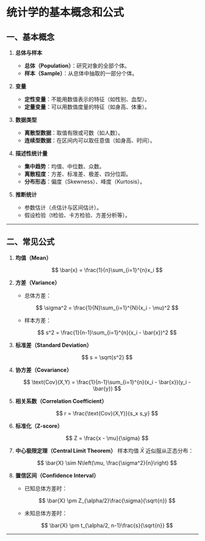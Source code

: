 # 统计学的基本概念和公式


## 一、基本概念

1. **总体与样本**

   * **总体（Population）**：研究对象的全部个体。
   * **样本（Sample）**：从总体中抽取的一部分个体。

2. **变量**

   * **定性变量**：不能用数值表示的特征（如性别、血型）。
   * **定量变量**：可以用数值度量的特征（如身高、体重）。

3. **数据类型**

   * **离散型数据**：取值有限或可数（如人数）。
   * **连续型数据**：在区间内可以取任意值（如身高、时间）。

4. **描述性统计量**

   * **集中趋势**：均值、中位数、众数。
   * **离散程度**：方差、标准差、极差、四分位距。
   * **分布形态**：偏度（Skewness）、峰度（Kurtosis）。

5. **推断统计**

   * 参数估计（点估计与区间估计）。
   * 假设检验（t检验、卡方检验、方差分析等）。

---

## 二、常见公式

1. **均值（Mean）**

   $$
   \bar{x} = \frac{1}{n}\sum_{i=1}^{n}x_i
   $$

2. **方差（Variance）**

   * 总体方差：

   $$
   \sigma^2 = \frac{1}{N}\sum_{i=1}^{N}(x_i - \mu)^2
   $$

   * 样本方差：

   $$
   s^2 = \frac{1}{n-1}\sum_{i=1}^{n}(x_i - \bar{x})^2
   $$

3. **标准差（Standard Deviation）**

   $$
   s = \sqrt{s^2}
   $$

4. **协方差（Covariance）**

   $$
   \text{Cov}(X,Y) = \frac{1}{n-1}\sum_{i=1}^{n}(x_i - \bar{x})(y_i - \bar{y})
   $$

5. **相关系数（Correlation Coefficient）**

   $$
   r = \frac{\text{Cov}(X,Y)}{s_x s_y}
   $$

6. **标准化（Z-score）**

   $$
   Z = \frac{x - \mu}{\sigma}
   $$

7. **中心极限定理（Central Limit Theorem）**
   样本均值 $\bar{X}$ 近似服从正态分布：

   $$
   \bar{X} \sim N\left(\mu, \frac{\sigma^2}{n}\right)
   $$

8. **置信区间（Confidence Interval）**

   * 已知总体方差时：

   $$
   \bar{X} \pm Z_{\alpha/2}\frac{\sigma}{\sqrt{n}}
   $$

   * 未知总体方差时：

   $$
   \bar{X} \pm t_{\alpha/2, n-1}\frac{s}{\sqrt{n}}
   $$

---


